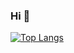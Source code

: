 ### Hi 👋
[![Top Langs](https://github-readme-stats.vercel.app/api/top-langs/?username=Dev-DanyVazquez69)](https://github.com/anuraghazra/github-readme-stats)

